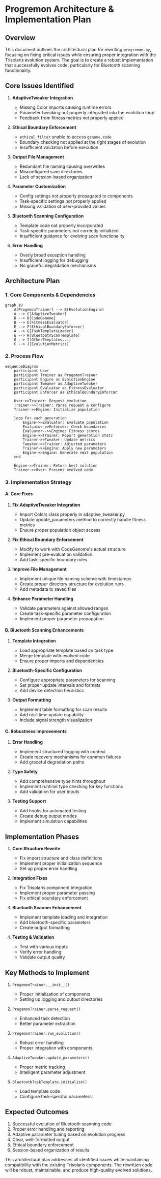 # Progremon Architecture & Implementation Plan

## Overview

This document outlines the architectural plan for rewriting `progremon.py`, focusing on fixing critical issues while ensuring proper integration with the Trisolaris evolution system. The goal is to create a robust implementation that successfully evolves code, particularly for Bluetooth scanning functionality.

## Core Issues Identified

1. **AdaptiveTweaker Integration**
   - Missing Color imports causing runtime errors
   - Parameter tweaking not properly integrated into the evolution loop
   - Feedback from fitness metrics not properly applied

2. **Ethical Boundary Enforcement**
   - `ethical_filter` unable to access `genome.code` 
   - Boundary checking not applied at the right stages of evolution
   - Insufficient validation before execution

3. **Output File Management**
   - Redundant file naming causing overwrites
   - Misconfigured save directories
   - Lack of session-based organization

4. **Parameter Customization**
   - Config settings not properly propagated to components
   - Task-specific settings not properly applied
   - Missing validation of user-provided values

5. **Bluetooth Scanning Configuration**
   - Template code not properly incorporated
   - Task-specific parameters not correctly initialized
   - Insufficient guidance for evolving scan functionality

6. **Error Handling**
   - Overly broad exception handling
   - Insufficient logging for debugging
   - No graceful degradation mechanisms

## Architecture Plan

### 1. Core Components & Dependencies

```mermaid
graph TD
    A[ProgemonTrainer] --> B[EvolutionEngine]
    A --> C[AdaptiveTweaker]
    B --> D[CodeGenome]
    B --> E[FitnessEvaluator]
    E --> F[EthicalBoundaryEnforcer]
    A --> G[TaskTemplateLoader]
    G --> H[BluetoothScanTemplate]
    G --> I[OtherTemplates...]
    C --> J[EvolutionMetrics]
```

### 2. Process Flow

```mermaid
sequenceDiagram
    participant User
    participant Trainer as ProgemonTrainer
    participant Engine as EvolutionEngine
    participant Tweaker as AdaptiveTweaker
    participant Evaluator as FitnessEvaluator
    participant Enforcer as EthicalBoundaryEnforcer
    
    User->>Trainer: Request evolution
    Trainer->>Trainer: Parse request & configure
    Trainer->>Engine: Initialize population
    
    loop For each generation
        Engine->>Evaluator: Evaluate population
        Evaluator->>Enforcer: Check boundaries
        Evaluator-->>Engine: Fitness scores
        Engine->>Trainer: Report generation stats
        Trainer->>Tweaker: Update metrics
        Tweaker->>Trainer: Adjusted parameters
        Trainer->>Engine: Apply new parameters
        Engine->>Engine: Generate next population
    end
    
    Engine->>Trainer: Return best solution
    Trainer->>User: Present evolved code
```

### 3. Implementation Strategy

#### A. Core Fixes

1. **Fix AdaptiveTweaker Integration**
   - Import Colors class properly in adaptive_tweaker.py
   - Update update_parameters method to correctly handle fitness metrics
   - Ensure proper population object access

2. **Fix Ethical Boundary Enforcement**
   - Modify to work with CodeGenome's actual structure
   - Implement pre-evaluation validation
   - Add task-specific boundary rules

3. **Improve File Management**
   - Implement unique file naming scheme with timestamps
   - Create proper directory structure for evolution runs
   - Add metadata to saved files

4. **Enhance Parameter Handling**
   - Validate parameters against allowed ranges
   - Create task-specific parameter configuration
   - Implement proper parameter propagation

#### B. Bluetooth Scanning Enhancements

1. **Template Integration**
   - Load appropriate template based on task type
   - Merge template with evolved code
   - Ensure proper imports and dependencies

2. **Bluetooth-Specific Configuration**
   - Configure appropriate parameters for scanning
   - Set proper update intervals and formats
   - Add device detection heuristics

3. **Output Formatting**
   - Implement table formatting for scan results
   - Add real-time update capability
   - Include signal strength visualization

#### C. Robustness Improvements

1. **Error Handling**
   - Implement structured logging with context
   - Create recovery mechanisms for common failures
   - Add graceful degradation paths

2. **Type Safety**
   - Add comprehensive type hints throughout
   - Implement runtime type checking for key functions
   - Add validation for user inputs

3. **Testing Support**
   - Add hooks for automated testing
   - Create debug output modes
   - Implement simulation capabilities

## Implementation Phases

1. **Core Structure Rewrite**
   - Fix import structure and class definitions
   - Implement proper initialization sequence
   - Set up proper error handling

2. **Integration Fixes**
   - Fix Trisolaris component integration
   - Implement proper parameter passing
   - Fix ethical boundary enforcement

3. **Bluetooth Scanner Enhancement**
   - Implement template loading and integration
   - Add bluetooth-specific parameters
   - Create output formatting

4. **Testing & Validation**
   - Test with various inputs
   - Verify error handling
   - Validate output quality

## Key Methods to Implement

1. `ProgemonTrainer.__init__()`
   - Proper initialization of components
   - Setting up logging and output directories

2. `ProgemonTrainer.parse_request()`
   - Enhanced task detection
   - Better parameter extraction

3. `ProgemonTrainer.run_evolution()`
   - Robust error handling
   - Proper integration with components

4. `AdaptiveTweaker.update_parameters()`
   - Proper metric tracking
   - Intelligent parameter adjustment

5. `BluetoothTaskTemplate.initialize()`
   - Load template code
   - Configure task-specific parameters

## Expected Outcomes

1. Successful evolution of Bluetooth scanning code
2. Proper error handling and reporting
3. Adaptive parameter tuning based on evolution progress
4. Clear, well-formatted output
5. Ethical boundary enforcement
6. Session-based organization of results

This architectural plan addresses all identified issues while maintaining compatibility with the existing Trisolaris components. The rewritten code will be robust, maintainable, and produce high-quality evolved solutions.